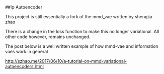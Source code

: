 ##lp Autoencoder

This project is still essentially a fork of the mmd_vae written by shengjia zhao

There is a change in the loss function to make this no longer variational. All other code however, remains unchanged. 

The post below is a well written example of how mmd-vae and information vaes work in general


http://szhao.me/2017/06/10/a-tutorial-on-mmd-variational-autoencoders.html


